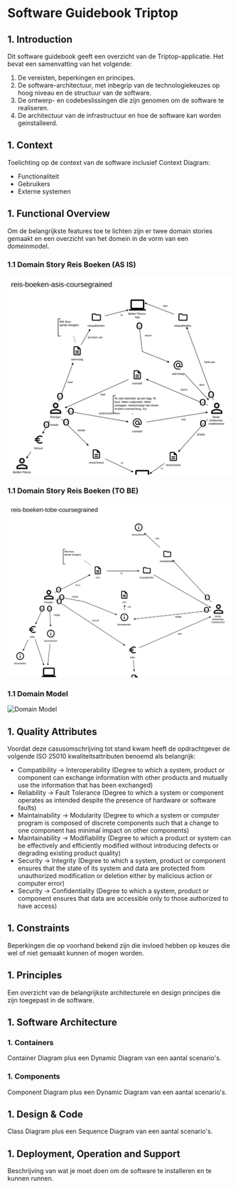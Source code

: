# Software Guidebook Triptop

## 1. Introduction
Dit software guidebook geeft een overzicht van de Triptop-applicatie. Het bevat een samenvatting van het volgende: 
1. De vereisten, beperkingen en principes. 
1. De software-architectuur, met inbegrip van de technologiekeuzes op hoog niveau en de structuur van de software. 
1. De ontwerp- en codebeslissingen die zijn genomen om de software te realiseren.
1. De architectuur van de infrastructuur en hoe de software kan worden geinstalleerd. 

## 1. Context

Toelichting op de context van de software inclusief Context Diagram:
* Functionaliteit
* Gebruikers
* Externe systemen

## 1. Functional Overview

Om de belangrijkste features toe te lichten zijn er twee domain stories gemaakt en een overzicht van het domein in de vorm van een domeinmodel.

### 1.1 Domain Story Reis Boeken (AS IS)

![Domain Story Reis Boeken AS IS](../opdracht-diagrammen/reis-boeken-asis-coursegrained_2024-06-11.egn.svg)

### 1.1 Domain Story Reis Boeken (TO BE)

![Domain Story Reis Boeken TO BE](../opdracht-diagrammen/reis-boeken-tobe-coursegrained_2024-06-11.egn.svg)

### 1.1 Domain Model

![Domain Model](https://www.plantuml.com/plantuml/png/FOqn3i8m301tNW43Os9WP2eI7HZA7qnYDP4IEt8SmVEX2zFfTCDDtL1jrB8xP0vbH1fQzicizIk0ujklsT9uZKuQX8tOV90AjyVYvkSCNUZZf4N5aCoTeM9c-7lCk2hMIWntsTBnSbeaKl5jMqx4ySSl)

## 1. Quality Attributes

Voordat deze casusomschrijving tot stand kwam heeft de opdrachtgever de volgende ISO 25010 kwaliteitsattributen benoemd als belangrijk:
* Compatibility -> Interoperability (Degree to which a system, product or component can exchange information with other products and mutually use the information that has been exchanged)
* Reliability -> Fault Tolerance (Degree to which a system or component operates as intended despite the presence of hardware or software faults)
* Maintainability -> Modularity (Degree to which a system or computer program is composed of discrete components such that a change to one component has minimal impact on other components)
* Maintainability -> Modifiability (Degree to which a product or system can be effectively and efficiently modified without introducing defects or degrading existing product quality)
* Security -> Integrity (Degree to which a system, product or component ensures that the state of its system and data are protected from unauthorized modification or deletion either by malicious action or computer error)
* Security -> Confidentiality (Degree to which a system, product or component ensures that data are accessible only to those authorized to have access)

## 1. Constraints

Beperkingen die op voorhand bekend zijn die invloed hebben op keuzes die wel of niet gemaakt kunnen of mogen worden.

## 1. Principles

Een overzicht van de belangrijkste architecturele en design principes die zijn toegepast in de software.

## 1. Software Architecture
###     1. Containers

Container Diagram plus een Dynamic Diagram van een aantal scenario's.

###     1. Components

Component Diagram plus een Dynamic Diagram van een aantal scenario's.

## 1. Design & Code

Class Diagram plus een Sequence Diagram van een aantal scenario's.

## 1. Deployment, Operation and Support

Beschrijving van wat je moet doen om de software te installeren en te kunnen runnen.